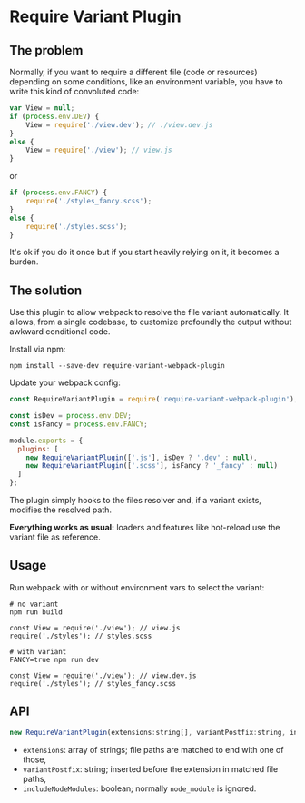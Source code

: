 # Require Variant Plugin

## The problem

Normally, if you want to require a different file (code or resources) depending on some conditions, like an environment variable, you have to write this kind of convoluted code:

```javascript
var View = null;
if (process.env.DEV) {
    View = require('./view.dev'); // ./view.dev.js
}
else {
    View = require('./view'); // view.js
}
```

or

```javascript
if (process.env.FANCY) {
    require('./styles_fancy.scss');
}
else {
    require('./styles.scss');
}
```


It's ok if you do it once but if you start heavily relying on it, it becomes a burden.

## The solution

Use this plugin to allow webpack to resolve the file variant automatically. 
It allows, from a single codebase, to customize profoundly the output without awkward conditional code.

Install via npm:

    npm install --save-dev require-variant-webpack-plugin

Update your webpack config:

```javascript
const RequireVariantPlugin = require('require-variant-webpack-plugin');

const isDev = process.env.DEV;
const isFancy = process.env.FANCY;

module.exports = {
  plugins: [
    new RequireVariantPlugin(['.js'], isDev ? '.dev' : null),
    new RequireVariantPlugin(['.scss'], isFancy ? '_fancy' : null)
  ]
};
```

The plugin simply hooks to the files resolver and, if a variant exists, modifies the resolved path.

**Everything works as usual:** loaders and features like hot-reload use the variant file as reference.

## Usage

Run webpack with or without environment vars to select the variant:

    # no variant
    npm run build

    const View = require('./view'); // view.js
    require('./styles'); // styles.scss

    # with variant
    FANCY=true npm run dev

    const View = require('./view'); // view.dev.js
    require('./styles'); // styles_fancy.scss

## API

```javascript
new RequireVariantPlugin(extensions:string[], variantPostfix:string, includeNodeModules:boolean)
```
- `extensions`: array of strings; file paths are matched to end with one of those,
- `variantPostfix`: string; inserted before the extension in matched file paths,
- `includeNodeModules`: boolean; normally `node_module` is ignored.
